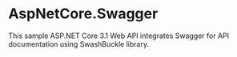 # AspNetCore.Swagger

This sample ASP.NET Core 3.1 Web API integrates Swagger for API documentation using SwashBuckle library.
